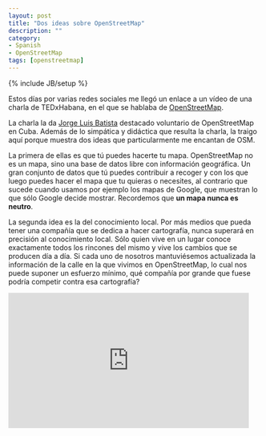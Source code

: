 ```yaml
---
layout: post
title: "Dos ideas sobre OpenStreetMap"
description: ""
category: 
- Spanish
- OpenStreetMap
tags: [openstreetmap]
---
```

{% include JB/setup %}

Estos días por varias redes sociales me llegó un enlace a un vídeo de una charla de TEDxHabana, en el que se hablaba de [OpenStreetMap](http://osm.org).

La charla la da [Jorge Luis Batista](https://twitter.com/dicepb) destacado voluntario de OpenStreetMap en Cuba. Además de lo simpática y didáctica que resulta la charla, la traigo aquí porque muestra dos ideas que particularmente me encantan de OSM.

La primera de ellas es que tú puedes hacerte tu mapa. OpenStreetMap no es un mapa, sino una base de datos libre con información geográfica. Un gran conjunto de datos que tú puedes contribuir a recoger y con los que luego puedes hacer el mapa que tu quieras o necesites, al contrario que sucede cuando usamos por ejemplo los mapas de Google, que muestran lo que sólo Google decide mostrar. Recordemos que **un mapa nunca es neutro**.

La segunda idea es la del conocimiento local. Por más medios que pueda tener una compañía que se dedica a hacer cartografía, nunca superará en precisión al conocimiento local. Sólo quien vive en un lugar conoce exactamente todos los rincones del mismo y vive los cambios que se producen día a día. Si cada uno de nosotros mantuviésemos actualizada la información de la calle en la que vivimos en OpenStreetMap, lo cual nos puede suponer un esfuerzo mínimo, qué compañía por grande que fuese podría competir contra esa cartografía?

<iframe allowfullscreen="" frameborder="0" height="270" src="https://www.youtube.com/embed/OKzsIt_zAQY" width="480"></iframe>